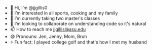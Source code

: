 - 👋 Hi, I’m @jjgillis0
- 👀 I’m interested in all sports, cooking and my family
- 🌱 I’m currently taking two master's classes
- 💞️ I’m looking to collaborate on understanding code so it's natural
- 📫 How to reach me jjgillis@asu.edu
- 😄 Pronouns: Jen, Jenny, Mom, Bruh
- ⚡ Fun fact: I played college golf and that's how I met my husband

<!---
jjgillis0/jjgillis0 is a ✨ special ✨ repository because its `README.md` (this file) appears on your GitHub profile.
You can click the Preview link to take a look at your changes.
--->
